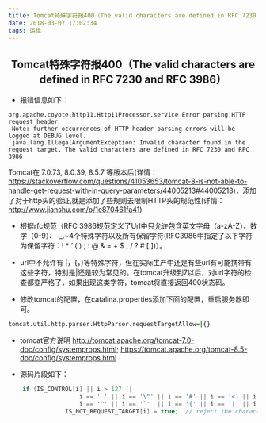 ```yaml
---
title: Tomcat特殊字符报400（The valid characters are defined in RFC 7230 and RFC 3986）
date: 2018-03-07 17:02:34
tags: 运维
---
```



## <center>Tomcat特殊字符报400（The valid characters are defined in RFC 7230 and RFC 3986）</center>

* 报错信息如下：
```log
org.apache.coyote.http11.Http11Processor.service Error parsing HTTP request header
 Note: further occurrences of HTTP header parsing errors will be logged at DEBUG level.
 java.lang.IllegalArgumentException: Invalid character found in the request target. The valid characters are defined in RFC 7230 and RFC 3986
```
Tomcat在 7.0.73, 8.0.39, 8.5.7 等版本后(详情：https://stackoverflow.com/questions/41053653/tomcat-8-is-not-able-to-handle-get-request-with-in-query-parameters/44005213#44005213)，添加了对于http头的验证,就是添加了些规则去限制HTTP头的规范性(详情：http://www.jianshu.com/p/1c870461fa41)

* 根据rfc规范（RFC 3986规范定义了Url中只允许包含英文字母（a-zA-Z）、数字（0-9）、-_.~4个特殊字符以及所有保留字符(RFC3986中指定了以下字符为保留字符：! * ’ ( ) ; : @ & = + $ , / ? # [ ])）。
* url中不允许有 |，{，}等特殊字符，但在实际生产中还是有些url有可能携带有这些字符，特别是|还是较为常见的。在tomcat升级到7以后，对url字符的检查都变严格了，如果出现这类字符，tomcat将直接返回400状态码。

 
* 修改tomcat的配置，在catalina.properties添加下面的配置，重启服务器即可。
```sh 
tomcat.util.http.parser.HttpParser.requestTargetAllow=|{}
```
* tomcat官方说明
http://tomcat.apache.org/tomcat-7.0-doc/config/systemprops.html;
https://tomcat.apache.org/tomcat-8.5-doc/config/systemprops.html

* 源码片段如下：
```java
    if (IS_CONTROL[i] || i > 127 ||
                    i == ' ' || i == '\"' || i == '#' || i == '<' || i == '>' || i == '\\' ||
                    i == '^' || i == '`'  || i == '{' || i == '|' || i == '}') {
                IS_NOT_REQUEST_TARGET[i] = true;  // reject the character!
```